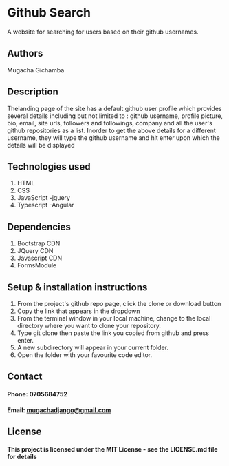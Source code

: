 # Github Search
A website for searching for users based on their github usernames.
## Authors
Mugacha Gichamba
## Description
Thelanding page of the site has a default github user profile which provides several details including but not limited to : github username, profile picture, bio, email, site urls, followers and followings, company and all the user's github repositories as a list.
Inorder to get the above details for a different username, they will type the github username and hit enter upon which the details will be displayed
## Technologies used
1. HTML
2. CSS
3. JavaScript
   -jquery
4. Typescript
    -Angular
## Dependencies
1. Bootstrap CDN
2. JQuery CDN
3. Javascript CDN
4. FormsModule
## Setup & installation instructions
1. From the project's github repo page, click the clone or download button
2. Copy the link that appears in the dropdown
3. From the terminal window in your local machine, change to the local directory where you want to clone your repository.
4. Type git clone then paste the link you copied from github and press enter.
5. A new subdirectory will appear in your current folder.
6. Open the folder with your favourite code editor.
## Contact
#### Phone: 0705684752
#### Email: mugachadjango@gmail.com
## License
#### This project is licensed under the MIT License - see the LICENSE.md file for details
